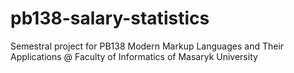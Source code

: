 # pb138-salary-statistics
Semestral project for PB138 Modern Markup Languages and Their Applications @ Faculty of Informatics of Masaryk University
